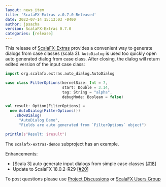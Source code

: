 ```yaml
---
layout: news_item
title: 'ScalaFX-Extras v.0.7.0 Released'
date: 2022-07-14 15:13:03 -0400
author: jpsacha
version: ScalaFX-Extras 0.7.0
categories: [release]
---
```


This release of [ScalaFX-Extras] provides a convenient way to generate dialogs from case classes (scala 3).
`AutoDialog` is used too quickly open auto generated dialog from case class.
After closing, the dialog will return edited version of the input case class:

```scala
import org.scalafx.extras.auto_dialog.AutoDialog

case class FilterOptions(kernelSize: Int = 7,
                         start: Double = 3.14,
                         tag: String = "alpha",
                         debugMode: Boolean = false)

val result: Option[FilterOptions] =
  new AutoDialog(FilterOptions())
    .showDialog(
      "AutoDialog Demo",
      "Fields are auto generated from `FilterOptions` object")

println(s"Result: $result")
```

The `scalafx-extras-demos` subproject has an example.

Enhancements:

* \[Scala 3\] auto generate input dialogs from simple case classes [[#18]]
* Update to ScalaFX 18.0.2-R29 [[#20]]

To post questions please use [Project Discussions][Discussions] or [ScalaFX Users Group][scalafx-users]

[Discussions]: https://github.com/scalafx/scalafx-extras/discussions

[scalafx-users]: https://groups.google.com/forum/#!forum/scalafx-users

[#18]: https://github.com/scalafx/scalafx-extras/issues/18

[#20]: https://github.com/scalafx/scalafx-extras/issues/20

[ScalaFX-Extras]: https://github.com/scalafx/scalafx-extras
